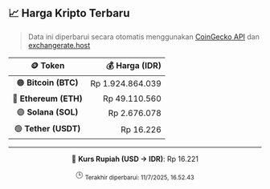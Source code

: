 

<!-- HARGA_KRIPTO -->
## 📈 Harga Kripto Terbaru

> Data ini diperbarui secara otomatis menggunakan [CoinGecko API](https://www.coingecko.com/) dan [exchangerate.host](https://exchangerate.host/)

<div align="center">

| 🪙 Token | 💰 Harga (IDR) |
|:------:|---------------:|
| 🟠 **Bitcoin (BTC)**   | Rp 1.924.864.039 |
| 🔵 **Ethereum (ETH)**  | Rp 49.110.560 |
| 🟣 **Solana (SOL)**    | Rp 2.676.078 |
| 🟢 **Tether (USDT)**   | Rp 16.226 |

---

💱 **Kurs Rupiah (USD → IDR)**: Rp 16.221

🕒 <sub>Terakhir diperbarui: 11/7/2025, 16.52.43</sub>

</div>
<!-- /HARGA_KRIPTO -->